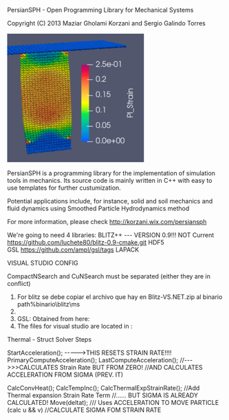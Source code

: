PersianSPH - Open Programming Library for Mechanical Systems

Copyright (C) 2013 Maziar Gholami Korzani and Sergio Galindo Torres


![alt text](https://github.com/luchete80/WeldForm/blob/master/compression.png)


PersianSPH is a programming library for the implementation of simulation 
tools in mechanics. Its source code is mainly written in C++ with easy
to use templates for further custumization.

Potential applications include, for instance, solid and soil mechanics 
and fluid dynamics using Smoothed Particle Hydrodynamics method

For more information, please check http://korzani.wix.com/persiansph

We're going to need 4 libraries:
BLITZ++   --- VERSION 0.9!!! NOT Current 	https://github.com/luchete80/blitz-0.9-cmake.git
HDF5		
GSL											https://github.com/ampl/gsl/tags
LAPACK

VISUAL STUDIO CONFIG

CompactNSearch and CuNSearch must be separated (either they are in conflict)

1)  For blitz se debe copiar el archivo que hay en Blitz-VS.NET.zip
    al binario path%binario\blitz\ms
2) 
3) GSL: Obtained from here: 
4) The files for visual studio are located in :

Thermal - Struct Solver Steps

StartAcceleration(); ----->THIS RESETS STRAIN RATE!!!!
PrimaryComputeAcceleration();
LastComputeAcceleration(); //--->>>CALCULATES Strain Rate BUT FROM ZERO!
														//AND CALCULATES ACCELERATION FROM SIGMA (PREV. IT)

CalcConvHeat();
CalcTempInc();
CalcThermalExpStrainRate(); //Add Thermal expansion Strain Rate Term
//...... BUT SIGMA IS ALREADY CALCULATED!
Move(deltat); /// Uses ACCELERATION TO MOVE PARTICLE (calc u && v)
//CALCULATE SIGMA FOM STRAIN RATE
